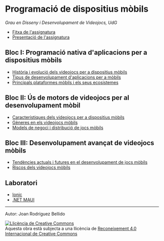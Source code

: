Programació de dispositius mòbils
=================================

*Grau en Disseny i Desenvolupament de Videojocs, UdG*

- [Fitxa de l'assignatura](https://www.udg.edu/ca/estudia/Oferta-formativa/Oferta-dassignatures/Detall-assignatura?codia=3105G13024)
- [Presentació de l'assignatura](./intro.pdf)

## Bloc I: Programació nativa d'aplicacions per a dispositius mòbils

- [Història i evolució dels videojocs per a dispositius mòbils](./historia.pdf)
- [Tipus de desenvolupament d'aplicacions per a mòbils](./desenvolupament.pdf)
- [Principals plataformes mòbils i els seus ecosistemes](./plataformes.pdf)


## Bloc II: Ús de motors de videojocs per al desenvolupament mòbil
- [Característiques dels videojocs per a dispositius mòbils](./caracteristiques.pdf)
- [Gèneres en els videojocs mòbils](./generes.pdf)
- [Models de negoci i distribució de jocs mòbils](./models-negoci.pdf)

## Bloc III: Desenvolupament avançat de videojocs mòbils
- [Tendències actuals i futures en el desenvolupament de jocs mòbils](./tendencies.pdf)
- [Riscos dels videojocs mòbils](./riscos.pdf)

## Laboratori
- [Ionic](./ionic.pdf)
- [.NET MAUI](./maui.pdf)

---

Autor: Joan Rodríguez Bellido

<a rel="license" href="http://creativecommons.org/licenses/by/4.0/"><img alt="Llicència de Creative Commons" style="border-width:0" src="https://i.creativecommons.org/l/by/4.0/88x31.png" /></a><br />Aquesta obra està subjecta a una llicència de <a rel="license" href="http://creativecommons.org/licenses/by/4.0/">Reconeixement 4.0 Internacional de Creative Commons</a>
